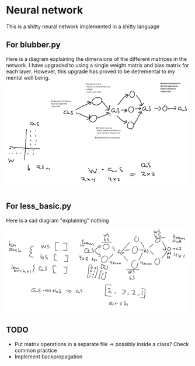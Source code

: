 # Neural network
This is a shitty neural network implemented in a shitty language

## For blubber.py
Here is a diagram explaining the dimensions of the different matrices in the network. I have upgraded to using a single weight matrix and bias matrix for each layer. However, this upgrade has proved to be detremental to my mental well being.
![Brain hurt](https://github.com/joachimvelde/neural-network/blob/main/painful.png?raw=true)

## For less_basic.py
Here is a sad diagram "explaining" nothing

![Sad diagram](https://github.com/joachimvelde/neural-network/blob/main/pain.png?raw=true)

## TODO
* Put matrix operations in a separate file -> possibly inside a class? Check common practice
* Implement backpropagation
